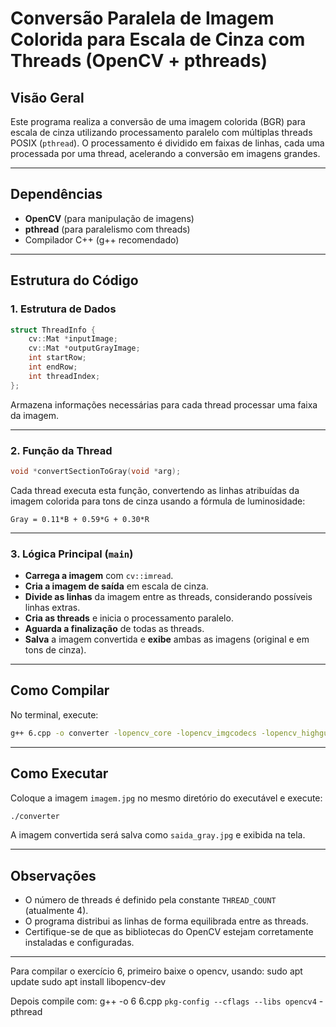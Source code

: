 

# Conversão Paralela de Imagem Colorida para Escala de Cinza com Threads (OpenCV + pthreads)

## Visão Geral

Este programa realiza a conversão de uma imagem colorida (BGR) para escala de cinza utilizando processamento paralelo com múltiplas threads POSIX (`pthread`). O processamento é dividido em faixas de linhas, cada uma processada por uma thread, acelerando a conversão em imagens grandes.

---

## Dependências

- **OpenCV** (para manipulação de imagens)
- **pthread** (para paralelismo com threads)
- Compilador C++ (g++ recomendado)

---

## Estrutura do Código

### 1. Estrutura de Dados

```cpp
struct ThreadInfo {
    cv::Mat *inputImage;
    cv::Mat *outputGrayImage;
    int startRow;
    int endRow;
    int threadIndex;
};
```
Armazena informações necessárias para cada thread processar uma faixa da imagem.

---

### 2. Função da Thread

```cpp
void *convertSectionToGray(void *arg);
```
Cada thread executa esta função, convertendo as linhas atribuídas da imagem colorida para tons de cinza usando a fórmula de luminosidade:
```
Gray = 0.11*B + 0.59*G + 0.30*R
```

---

### 3. Lógica Principal (`main`)

- **Carrega a imagem** com `cv::imread`.
- **Cria a imagem de saída** em escala de cinza.
- **Divide as linhas** da imagem entre as threads, considerando possíveis linhas extras.
- **Cria as threads** e inicia o processamento paralelo.
- **Aguarda a finalização** de todas as threads.
- **Salva** a imagem convertida e **exibe** ambas as imagens (original e em tons de cinza).

---

## Como Compilar

No terminal, execute:

```sh
g++ 6.cpp -o converter -lopencv_core -lopencv_imgcodecs -lopencv_highgui -lopencv_imgproc -lpthread
```

---

## Como Executar

Coloque a imagem `imagem.jpg` no mesmo diretório do executável e execute:

```sh
./converter
```

A imagem convertida será salva como `saida_gray.jpg` e exibida na tela.

---

## Observações

- O número de threads é definido pela constante `THREAD_COUNT` (atualmente 4).
- O programa distribui as linhas de forma equilibrada entre as threads.
- Certifique-se de que as bibliotecas do OpenCV estejam corretamente instaladas e configuradas.

---

Para compilar o exercício 6, primeiro baixe o opencv, usando: 
sudo apt update
sudo apt install libopencv-dev

Depois compile com:
g++ -o 6 6.cpp `pkg-config --cflags --libs opencv4` -pthread
